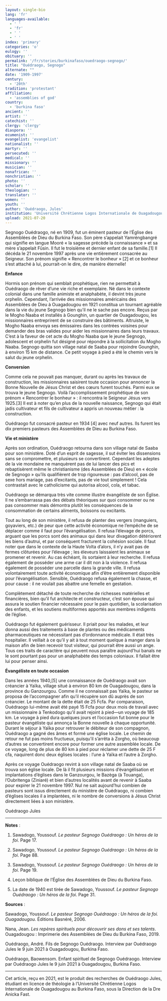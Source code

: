 ```yaml
---
layout: single-bio
lang: 'fr'
languages-available:
  - ' '
  - 'fr'
  - ' '
  - ' '
index: 'primary'
categories: 'o'
eulogy: ''
obituary: ''
permalink: '/fr/stories/burkinafaso/ouedraogo-segnogo/'
title: "Ouédraogo, Segnogo"
alternate: ""
date: '1909-1997'
century:
  - '20th'
tradition: 'protestant'
affiliation:
  - 'assemblies of god'
country:
  - 'burkina faso'
ancient: ''
artist: ''
catechist: ''
clergy: 'clergy'
diaspora: ''
ecumenist: ''
evangelist: 'evangelist'
nationalist: ''
martyr: ''
persecuted: ''
medical: ''
missionary: ''
musician: ''
nonafrican: ''
nonchristian: ''
photo: ''
scholar: ''
theologian: ''
translator: ''
women: ''
youth: ''
author: 'Ouédraogo, Jules'
institution: 'Université Chrétienne Logos Internationale de Ouagadougou'
upload: 2021-07-20
---
```


Segnogo Ouédraogo, né en 1909, fut un éminent pasteur de l’Église des Assemblées de Dieu du Burkina Faso. Son père s’appelait Yamréngbangré qui signifie en langue Mooré « la sagesse précède la connaissance » et sa mère s’appelait Fûsin. Il fut le troisième et dernier enfant de sa famille.[1] Il décéda le 21 novembre 1997 après une vie entièrement consacrée au Seigneur. Son prénom signifie « Rencontrer le bonheur » [2] et ce bonheur s’est attaché à lui, pourrait-on le dire, de manière éternelle!

**Enfance**

Hormis son prénom qui semblait prophétique, rien ne permettait à Ouédraogo de rêver d’une vie riche et exemplaire. Né dans le contexte colonial dans une famille animiste et analphabète, il devint très jeune orphelin. Cependant, l’arrivée des missionnaires américains des Assemblées de Dieu à Ouagadougou en 1921 constitua un tournant agréable dans la vie du jeune Segnogo bien qu’il ne le sache pas encore. Reçus par le Mogho Naaba et installés à Gounghin, un quartier de Ouagadougou, les missionnaires entreprirent de se construire des bâtiments. Altruiste, le Mogho Naaba envoya ses émissaires dans les contrées voisines pour demander des bras valides pour aider les missionnaires dans leurs travaux. C’est à la faveur de cet acte du Mogho Naaba que le jeune Segnogo, adolescent et orphelin fut désigné pour répondre à la sollicitation du Mogho Naaba. Segnogo quitta son village natal de Saaba pour rejoindre Gounghin, à environ 15 km de distance. Ce petit voyage à pied a été le chemin vers le salut du jeune orphelin.

**Conversion**

Comme cela ne pouvait pas manquer, durant ou après les travaux de construction, les missionnaires saisirent toute occasion pour annoncer la Bonne Nouvelle de Jésus Christ et des cœurs furent touchés. Parmi eux se trouva le jeune Segnogo. Voilà l’accomplissement prophétique de son prénom « Rencontrer le bonheur » : il rencontra le Seigneur Jésus vers 1925.[3] Il est à noter qu’en plus de la nouvelle naissance, Segnogo qui était jadis cultivateur et fils de cultivateur a appris un nouveau métier : la construction.

Ouédraogo fut consacré pasteur en 1934 [4] avec neuf autres. Ils furent les dix premiers pasteurs des Assemblées de Dieu au Burkina Faso.

**Vie et ministère**

Après son ordination, Ouédraogo retourna dans son village natal de Saaba pour son ministère. Doté d’un esprit de sagesse, il sut éviter les dissensions sans se compromettre, et plusieurs se convertirent. Cependant les adeptes de la vie mondaine ne manquèrent pas de lui lancer des pics et rebaptisèrent même le christianisme (des Assemblées de Dieu) en « école de Segnogo » qu’ils qualifièrent de trop rigoureuse : pas d’alcool, pas de sexe hors mariage, pas d’excitants, pas de vie tout simplement ! Cela contrastait avec le catholicisme qui autorisa alcool, cola, et tabac.

Ouédraogo se démarqua très vite comme illustre évangéliste de son Église. Il ne s’embarrassa pas des débats théoriques sur quoi consommer ou ne pas consommer mais démontra plutôt les conséquences de la consommation de certains aliments, boissons ou excitants.

Tout au long de son ministère, il refusa de planter des vergers (manguiers, goyaviers, etc.) de peur que cette activité économique ne l’empêche de se déplacer comme il faut pour l’évangélisation. Il refusa l’élevage de porcs, arguant que les porcs sont des animaux qui dans leur divagation détériorent les biens d’autrui, et par conséquent fracturent la cohésion sociale. Il faut noter que dans le contexte de la Haute Volta d’alors, il n’y avait pas de fermes clôturées pour l’élevage ; les éleveurs laissaient les animaux se promener et revenir. Au cas échéant, ils sortaient à leur recherche. Il refusa également de posséder une arme car il dit non à la violence. Il refusa également de posséder une parcelle dans la grande ville. Il refusa volontairement toute activité économique afin d’être entièrement disponible pour l’évangélisation. Sensible, Ouédraogo refusa également la chasse, et pour cause : il ne voulait pas abattre une femelle en gestation.

Complètement détaché de toute recherche de richesses matérielles et financières, bien qu’il fut architecte et constructeur, c’est son épouse qui assura le soutien financier nécessaire pour le pain quotidien, la scolarisation des enfants, et les soutiens multiformes apportés aux membres indigents de l’église.

Ouédraogo fut également guérisseur. Il priait pour les malades, et leur donna aussi des traitements à base de plantes ou des médicaments pharmaceutiques ne nécessitant pas d’ordonnance médicale. Il était très hospitalier. Il veillait à ce qu’il y ait à tout moment quelque à manger dans la maison afin de bien recevoir tout visiteur, qui pourrait être aussi un ange. Tous ces traits de caractère qui peuvent nous paraître aujourd’hui banals ne le sont pourtant pas pour un analphabète des temps coloniaux. Il fallait être lui pour penser ainsi.

**Évangéliste en toute occasion**

Dans les années 1940,[5] une connaissance de Ouédraogo avait son créancier à Yaïka, village situé à environ 80 km de Ouagadougou, dans la province du Ganzourgou. Comme il ne connaissait pas Yaïka, le pasteur se proposa de l’accompagner afin qu’il récupère son dû auprès de son créancier. Le montant de la dette était de 25 Fcfa. Par comparaison, Ouédraogo lui-même avait été payé 15 Fcfa pour deux mois de travail avec un missionnaire à Tenkodogo qu’il avait rejoint à pied—un voyage de 185 km. Le voyage à pied dura quelques jours et l’occasion fut bonne pour le pasteur évangéliste qui annonça la Bonne nouvelle à chaque opportunité. Durant le séjour à Yaïka pour retrouver le débiteur de son compagnon, Ouédraogo a gagné des âmes et formé une église locale. Le chemin de retour ne fut pas moins fructueux, puisqu’il s’arrêta à Zorgho, où beaucoup d’autres se convertirent encore pour former une autre assemblée locale. De ce voyage, long de plus de 80 km à pied pour réclamer une dette de 25 F cfa, naquirent donc deux églises locales : l’une à Yaïka et l’autre à Zorgho.

Après ce voyage Ouédraogo revint à son village natal de Saaba où se trouva son église locale. De là il fit plusieurs missions d’évangélisation et implantations d’églises dans le Ganzourgou, le Bazèga (à Touanga), l’Oubritenga (Ziniaré) et bien d’autres localités avant de revenir à Saaba pour expirer le 21 novembre 1997. Nul ne sait aujourd’hui combien de pasteurs sont issus directement du ministère de Ouédraogo, ni combien d’églises locales il a implantées, ni le nombre de conversions à Jésus Christ directement liées à son ministère.

Ouédraogo Jules

---

**Notes** :

1. Sawadogo, Youssouf. *Le pasteur Segnogo Ouédraogo : Un héros de la foi*. Page 17.

2. Sawadogo, Youssouf. *Le pasteur Segnogo Ouédraogo : Un héros de la foi*. Page 88.

3. Sawadogo, Youssouf. *Le pasteur Segnogo Ouédraogo : Un héros de la foi*. Page 19.

4. Leçon biblique de l’Église des Assemblées de Dieu du Burkina Faso.

5. La date de 1940 est tirée de Sawadogo, Youssouf. *Le pasteur Segnogo Ouédraogo : Un héros de la foi*. Page 31.



**Sources** :

Sawadogo, Youssouf. *Le pasteur Segnogo Ouédraogo : Un héros de la foi. Ouagadougou.* Éditions Basnéré, 2006.

Nana, Jean. *Les repères spirituels pour découvrir ses dons et ses talents*. Ouagadougou : Imprimerie des Assemblées de Dieu du Burkina Faso, 2019.

Ouédraogo, André. Fils de Segnogo Ouédraogo. Interview par Ouédraogo Jules le 9 juin 2021 à Ouagadougou, Burkina Faso.

Ouédraogo, Baowensom. Enfant spirituel de Segnogo Ouédraogo. Interview par Ouédraogo Jules le 9 juin 2021 à Ouagadougou, Burkina Faso.

---

Cet article, reçu en 2021, est le produit des recherches de Ouédraogo Jules, étudiant en licence de théologie à l’Université Chrétienne Logos Internationale de Ouagadougou au Burkina Faso, sous la Direction de la Dre Anicka Fast.
